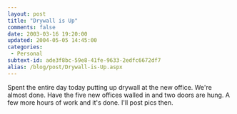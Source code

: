 ```yaml
---
layout: post
title: "Drywall is Up"
comments: false
date: 2003-03-16 19:20:00
updated: 2004-05-05 14:45:00
categories:
 - Personal
subtext-id: ade3f8bc-59e8-41fe-9633-2edfc6672df7
alias: /blog/post/Drywall-is-Up.aspx
---
```



Spent the entire day today putting up drywall at the new office. We're almost done. Have the five new offices walled in and two doors are hung. A few more hours of work and it's done. I'll post pics then.
